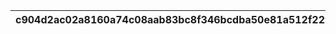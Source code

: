 |c904d2ac02a8160a74c08aab83bc8f346bcdba50e81a512f229a7b0ef57ebcbc|1bd6305f557e3bba5a96d10d9cf881a17d82053cf6ca043f42f18ef596ac6115|0e16fce58fef8c43aab22f493c6cd8208a313088b6ab4925143fb8907d945630|af1a153abbbc505794ef6bcfeedc7bd833552a61cda489443b341e161bdcadb4|a40646805b45c31a6c10233f705296e31bed28bbd879fee10ab9f05a06fd588d|a0f821cc3830f156711ed1aec0d06c2c547669e5b54d1a9c31d2ee048a760239|495411a0fbe16e2df001f44afa06ece6859f3a875b4ed03563e7b5c9e52d7904|64a0f8a51b4b6a7ca19b44910eb3b9f474ddb4d10b798351e641155974ad4d1c|ef1534cd3fd4e46b426a77628f3a5ae147c06627cc8588b94f8abd96459a4c37|13570c76d67d23a5c42a39af9a35b953eddc60fcb57c2ec8488ab8606d5d94c0|b8711fd936abdfccdc1efd48ac28e09bbcf1d7fd8f91f75c103e679ef57aeb9b|74716939d30911fb13d83fe41102c98ddbeca7882a1530995ad41257f91b1ee6|77c91c9589f297ba458fa81dd658f816934cbf62fe95ac54c9682a8948b8697a|09ea3fb8fc60fe0b0d6f30cfcc50b75f4097dff84ef71f6209fa5f96ac021145|fe2b73b1126c5fee590184ff7c7a38352ba177c2fef5386dbdcbdd4dd277740a|fbc490be68717c3fb4a9e7c94c8f7c1efbb967e940fa0812e0abf4c6a00f0620|7fc9096a4bcc6402ea03dcd0e6e428d4004ec9a1d644fc94af8d4f813fa5960f|6d14962139fa2d806fb6fac392100de318ca0f61074eb1392e096641c546370c|efeb103658ca25cd6e499280e9c982bf1b8f2d022d00bcbce879964b7e31b6a7|71efe64865eeb937850221b7fa086c26b6ae20caad36a31dfe31b03135b397df|e9f1468d32fc5b2317c017c2f728d358be99b9c849eb7e57283688fcc1f5cd3c|
| --- | --- | --- | --- | --- | --- | --- | --- | --- | --- | --- | --- | --- | --- | --- | --- | --- | --- | --- | --- | --- |